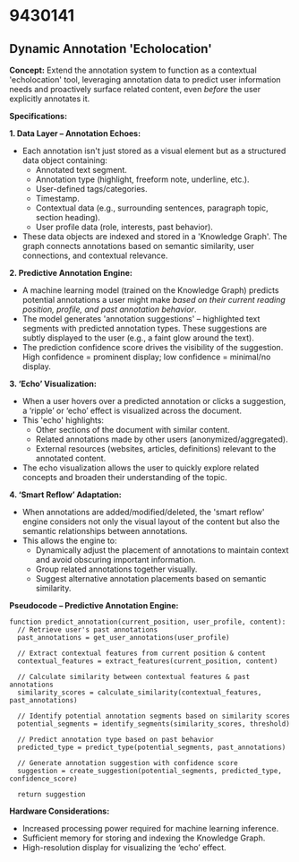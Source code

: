 # 9430141

## Dynamic Annotation 'Echolocation'

**Concept:** Extend the annotation system to function as a contextual 'echolocation' tool, leveraging annotation data to predict user information needs and proactively surface related content, even *before* the user explicitly annotates it.

**Specifications:**

**1. Data Layer – Annotation Echoes:**

*   Each annotation isn't just stored as a visual element but as a structured data object containing:
    *   Annotated text segment.
    *   Annotation type (highlight, freeform note, underline, etc.).
    *   User-defined tags/categories.
    *   Timestamp.
    *   Contextual data (e.g., surrounding sentences, paragraph topic, section heading).
    *   User profile data (role, interests, past behavior).
*   These data objects are indexed and stored in a 'Knowledge Graph'.  The graph connects annotations based on semantic similarity, user connections, and contextual relevance.

**2. Predictive Annotation Engine:**

*   A machine learning model (trained on the Knowledge Graph) predicts potential annotations a user might make *based on their current reading position, profile, and past annotation behavior*.
*   The model generates 'annotation suggestions' – highlighted text segments with predicted annotation types. These suggestions are subtly displayed to the user (e.g., a faint glow around the text).
*   The prediction confidence score drives the visibility of the suggestion. High confidence = prominent display; low confidence = minimal/no display.

**3. ‘Echo’ Visualization:**

*   When a user hovers over a predicted annotation or clicks a suggestion, a ‘ripple’ or ‘echo’ effect is visualized across the document.
*   This 'echo' highlights:
    *   Other sections of the document with similar content.
    *   Related annotations made by other users (anonymized/aggregated).
    *   External resources (websites, articles, definitions) relevant to the annotated content.
*   The echo visualization allows the user to quickly explore related concepts and broaden their understanding of the topic.

**4.  ‘Smart Reflow’ Adaptation:**

*   When annotations are added/modified/deleted, the 'smart reflow' engine considers not only the visual layout of the content but also the semantic relationships between annotations.
*   This allows the engine to:
    *   Dynamically adjust the placement of annotations to maintain context and avoid obscuring important information.
    *   Group related annotations together visually.
    *   Suggest alternative annotation placements based on semantic similarity.

**Pseudocode – Predictive Annotation Engine:**

```
function predict_annotation(current_position, user_profile, content):
  // Retrieve user's past annotations
  past_annotations = get_user_annotations(user_profile)

  // Extract contextual features from current position & content
  contextual_features = extract_features(current_position, content)

  // Calculate similarity between contextual features & past annotations
  similarity_scores = calculate_similarity(contextual_features, past_annotations)

  // Identify potential annotation segments based on similarity scores
  potential_segments = identify_segments(similarity_scores, threshold)

  // Predict annotation type based on past behavior
  predicted_type = predict_type(potential_segments, past_annotations)

  // Generate annotation suggestion with confidence score
  suggestion = create_suggestion(potential_segments, predicted_type, confidence_score)

  return suggestion
```

**Hardware Considerations:**

*   Increased processing power required for machine learning inference.
*   Sufficient memory for storing and indexing the Knowledge Graph.
*   High-resolution display for visualizing the ‘echo’ effect.